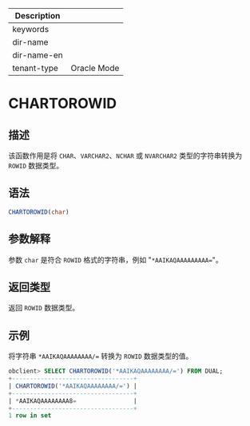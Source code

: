 | Description   |                 |
|---------------|-----------------|
| keywords      |                 |
| dir-name      |                 |
| dir-name-en   |                 |
| tenant-type   | Oracle Mode     |

# CHARTOROWID

## 描述

该函数作用是将 `CHAR`、`VARCHAR2`、`NCHAR` 或 `NVARCHAR2` 类型的字符串转换为 `ROWID` 数据类型。

## 语法

```sql
CHARTOROWID(char)
```

## 参数解释

参数 `char` 是符合 `ROWID` 格式的字符串，例如 "`*AAIKAQAAAAAAAAA=`"。

## 返回类型

返回 `ROWID` 数据类型。

## 示例

将字符串 `*AAIKAQAAAAAAAA/=` 转换为 `ROWID` 数据类型的值。

```sql
obclient> SELECT CHARTOROWID('*AAIKAQAAAAAAAA/=') FROM DUAL;
+----------------------------------+
| CHARTOROWID('*AAIKAQAAAAAAAA/=') |
+----------------------------------+
| *AAIKAQAAAAAAAA8=                |
+----------------------------------+
1 row in set
```
